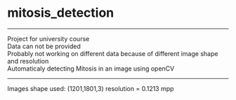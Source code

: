 # mitosis_detection
***

Project for university course <br>
Data can not be provided <br>
Probably not working on different data because of different image shape and resolution <br>
Automaticaly detecting Mitosis in an image using openCV <br>
***
Images shape used: (1201,1801,3) resolution = 0.1213 mpp

